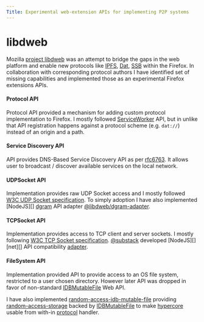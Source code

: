 ```yaml
---
Title: Experimental web-extension APIs for implementing P2P systems
---
```


# libdweb

Mozilla [project libdweb][libdweb] was an attempt to bridge the gaps in the web platform and enable new protocols like [IPFS][], [Dat][], [SSB][] within the Firefox. In collaboration with corresponding protocol authors I have identified set of missing  capabilities and implemented those as an experimental Firefox extensions APIs.

#### Protocol API

Protocol API provided a mechanism for adding custom protocol implementation to Firefox. I mostly followed [ServiceWorker][] API, but in unlike that API registration happens against a protocol scheme (e.g. `dat://`) instead of an origin and a path.

#### Service Discovery API

API provides DNS-Based Service Discovery API as per [rfc6763][]. It allows user to broadcast / discover available services on the local network.

#### UDPSocket API

Implementation provides raw UDP Socket access and I mostly followed [W3C UDP Socket specification][w3c-sockets]. To simply adoption I have also implemented [NodeJS][]  [dgram][] API adapter [@libdweb/dgram-adapter][dgram-adapter].

#### TCPSocket API

Implementation provides access to TCP client and server sockets. I mostly following [W3C TCP Socket specification][w3c-sockets]. [@substack][] developed [NodeJS][] [net][] API compatibility [adapter][net-adapter].

#### FileSystem API

Implementation provided API to provide access to an OS file system, restricted to a user chosen directory. However later API was dropped in favor of non-standard [IDBMutableFile][] Web API.

I have also implemented [random-access-idb-mutable-file][] providing [random-access-storage][] backed by [IDBMutableFile][] to make [hypercore][] usable from with-in [protocol](#Protocol_API) handler.





[libdweb]:https://github.com/mozilla/libdweb
[IPFS]:https://ipfs.io/ "A peer-to-peer hypermedia protocol"
[Dat]:https://dat.foundation/ "Protocol for sharing data between computers"
[SSB]:https://scuttlebutt.nz/ "Decentralized secure gossip platform"
[rfc6763]:https://tools.ietf.org/html/rfc6763
[dgram-adapter]:https://github.com/libdweb/dgram-adapter
[Response]:https://developer.mozilla.org/en-US/docs/Web/API/Response
[ServiceWorker]:https://developer.mozilla.org/en-US/docs/Web/API/Service_Worker_API
[w3c-sockets]:https://www.w3.org/TR/tcp-udp-sockets/
[dgram]:https://nodejs.org/api/dgram.html
[net-adapter]:https://gist.github.com/substack/7d694274e2f11f6925299b01b31b2efa
[@substack]:https://substack.net/
[IDBMutableFile]:https://developer.mozilla.org/en-US/docs/Web/API/IDBMutableFile
[random-access-storage]:https://github.com/random-access-storage
[random-access-idb-mutable-file]:https://github.com/random-access-storage/random-access-idb-mutable-file
[hypercore]:https://github.com/mafintosh/hypercore